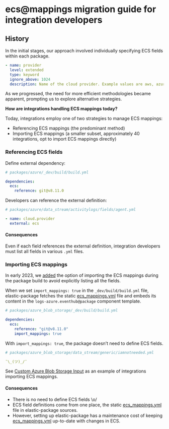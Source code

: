 # ecs@mappings migration guide for integration developers

## History

In the initial stages, our approach involved individually specifying ECS fields within each package.

```yaml
- name: provider
  level: extended
  type: keyword
  ignore_above: 1024
  description: Name of the cloud provider. Example values are aws, azure, gcp, or digitalocean.
```

As we progressed, the need for more efficient methodologies became apparent, prompting us to explore alternative strategies.

**How are integrations handling ECS mappings today?**

Today, integrations employ one of two strategies to manage ECS mappings:

- Referencing ECS mappings (the predominant method)
- Importing ECS mappings (a smaller subset, approximately 40 integrations, opt to import ECS mappings directly)

### Referencing ECS fields

Define external dependency:

```yaml
# packages/azure/_dev/build/build.yml

dependencies:
  ecs:
    reference: git@v8.11.0
```

Developers can reference the external definition:

```yaml
# packages/azure/data_stream/activitylogs/fields/agent.yml

- name: cloud.provider
  external: ecs
```

#### Consequences

Even if each field references the external definition, integration developers must list all fields in various `.yml` files.

### Importing ECS mappings

In early 2023, we [added](https://github.com/elastic/elastic-package/pull/1073) the option of importing the ECS mappings during the package build to avoid explicitly listing all the fields.

When we set `import_mappings: true` in the `_dev/build/build.yml` file, elastic-package fetches the static [ecs_mappings.yml](https://github.com/elastic/elastic-package/blob/a44250eda089f89cc820c0ba5492bef71857aeb1/internal/builder/_static/ecs_mappings.yaml) file and embeds its content in the `logs-azure.eventhub@package` component template.

```yaml
# packages/azure_blob_storage/_dev/build/build.yml

dependencies:
  ecs:
    reference: "git@v8.11.0"
    import_mappings: true
```

With `import_mappings: true`, the package doesn’t need to define ECS fields.

```yaml
# packages/azure_blob_storage/data_stream/generic/iamnotneeded.yml

¯\_(ツ)_/¯
```

See [Custom Azure Blob Storage Input](https://github.com/elastic/integrations/tree/main/packages/azure_blob_storage) as an example of integrations importing ECS mappings.

#### Consequences

- There is no need to define ECS fields \o/
- ECS field definitions come from one place, the static [ecs_mappings.yml](https://github.com/elastic/elastic-package/blob/a44250eda089f89cc820c0ba5492bef71857aeb1/internal/builder/_static/ecs_mappings.yaml) file in elastic-package sources.
- However, setting up elastic-package has a maintenance cost of keeping [ecs_mappings.yml](https://github.com/elastic/elastic-package/blob/a44250eda089f89cc820c0ba5492bef71857aeb1/internal/builder/_static/ecs_mappings.yaml) up-to-date with changes in ECS.

